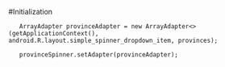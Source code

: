 #Initialization

       ArrayAdapter provinceAdapter = new ArrayAdapter<>(getApplicationContext(), android.R.layout.simple_spinner_dropdown_item, provinces);

       provinceSpinner.setAdapter(provinceAdapter);